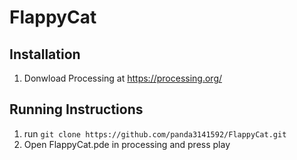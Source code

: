 # FlappyCat

## Installation
1. Donwload Processing at https://processing.org/

## Running Instructions
1. run `git clone https://github.com/panda3141592/FlappyCat.git`
2. Open FlappyCat.pde in processing and press play
